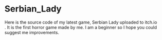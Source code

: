 # Serbian_Lady
Here is the source code of my latest game, Serbian Lady uploaded to itch.io . It is the first horror game made by me. I am a beginner so I hope you could suggest me improvements.
